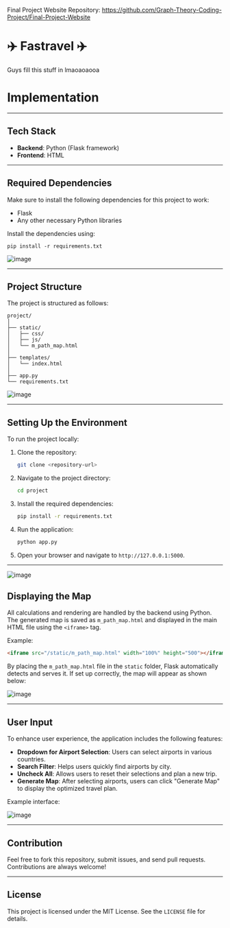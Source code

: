 Final Project Website Repository: https://github.com/Graph-Theory-Coding-Project/Final-Project-Website




# ✈️ Fastravel ✈️

Guys fill this stuff in lmaoaoaooa







# Implementation


---

## Tech Stack
- **Backend**: Python (Flask framework)
- **Frontend**: HTML

---

## Required Dependencies
Make sure to install the following dependencies for this project to work:
- Flask
- Any other necessary Python libraries

Install the dependencies using:
```
pip install -r requirements.txt
```

![image](https://github.com/user-attachments/assets/ec9e4b89-c799-4895-9490-b589f5ac3fb8)


---

## Project Structure

The project is structured as follows:
```
project/
│
├── static/
│   ├── css/
│   ├── js/
│   └── m_path_map.html
│
├── templates/
│   └── index.html
│
├── app.py
└── requirements.txt
```

![image](https://github.com/user-attachments/assets/6139e402-3e75-483c-9771-42bfe783989f)


---

## Setting Up the Environment

To run the project locally:

1. Clone the repository:
   ```bash
   git clone <repository-url>
   ```
2. Navigate to the project directory:
   ```bash
   cd project
   ```
3. Install the required dependencies:
   ```bash
   pip install -r requirements.txt
   ```
4. Run the application:
   ```bash
   python app.py
   ```
5. Open your browser and navigate to `http://127.0.0.1:5000`.

---

![image](https://github.com/user-attachments/assets/30701acf-f4ea-4a9b-80fb-95627d18b97e)


## Displaying the Map

All calculations and rendering are handled by the backend using Python. The generated map is saved as `m_path_map.html` and displayed in the main HTML file using the `<iframe>` tag.

Example:
```html
<iframe src="/static/m_path_map.html" width="100%" height="500"></iframe>
```

By placing the `m_path_map.html` file in the `static` folder, Flask automatically detects and serves it. If set up correctly, the map will appear as shown below:

![image](https://github.com/user-attachments/assets/1e7ae2d6-d608-488b-b47e-0630c895e12a)

---



## User Input

To enhance user experience, the application includes the following features:

- **Dropdown for Airport Selection**: Users can select airports in various countries.
- **Search Filter**: Helps users quickly find airports by city.
- **Uncheck All**: Allows users to reset their selections and plan a new trip.
- **Generate Map**: After selecting airports, users can click "Generate Map" to display the optimized travel plan.

Example interface:

![image](https://github.com/user-attachments/assets/9f06d7db-3054-4d1b-9602-6888e008c792)


---

## Contribution

Feel free to fork this repository, submit issues, and send pull requests. Contributions are always welcome!

---

## License

This project is licensed under the MIT License. See the `LICENSE` file for details.
```
